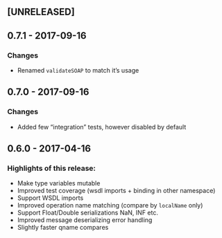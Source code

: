 ## [UNRELEASED]

## 0.7.1 - 2017-09-16
### Changes
- Renamed `validateSOAP` to match it’s usage

## 0.7.0 - 2017-09-16
### Changes
- Added few “integration” tests, however disabled by default

## 0.6.0 - 2017-04-16
### Highlights of this release:

- Make type variables mutable
- Improved test coverage (wsdl imports + binding in other namespace)
- Support WSDL imports
- Improved operation name matching (compare by `localName` only)
- Support Float/Double serializations NaN, INF etc.
- Improved message deserializing error handling
- Slightly faster qname compares
